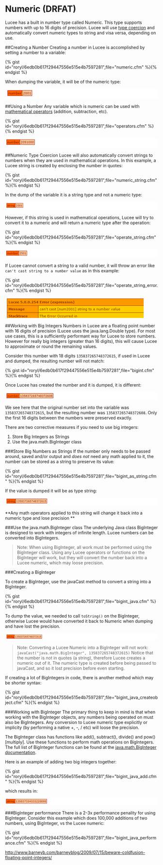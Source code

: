 # Numeric (DRFAT)
Lucee has a built in number type called Numeric. This type supports numbers with up to 16 digits of precision. Lucee will use [type coercion](https://rorylaitila.gitbooks.io/lucee/content/types.html#type-coercion) and automatically convert numeric types to string and visa versa, depending on use.  

##Creating a Number
Creating a number in Lucee is accomplished by setting a number to a variable:

{% gist id="roryl/6edb0b617f29447556e515e4b7597281",file="numeric.cfm" %}{% endgist %}

When dumping the variable, it will be of the numeric type:

![](numeric_dump.png)

##Using a Number
Any variable which is numeric can be used with [mathematical operators](https://gist.github.com/roryl/6edb0b617f29447556e515e4b7597281) (addition, subtraction, etc). 

{% gist id="roryl/6edb0b617f29447556e515e4b7597281",file="operators.cfm" %}{% endgist %}

![](operators_dump.cfm.png)

##Numeric Type Coercion
Lucee will also automatically convert strings to numbers when they are used in mathematical operations. In this example, a Lucee string is created by enclosing the number in quotes:

{% gist id="roryl/6edb0b617f29447556e515e4b7597281",file="numeric_string.cfm" %}{% endgist %}

In the dump of the variable it is a string type and not a numeric type:

![](numeric_string.png)

However, if this string is used in mathematical operations, Lucee will try to convert it to a numeric and will return a numeric type after the operation:

{% gist id="roryl/6edb0b617f29447556e515e4b7597281",file="operate_string.cfm" %}{% endgist %}

![](operate_string.png)

If Lucee cannot convert a string to a valid number, it will throw an error like `can't cast string to a number value` as in this example:

{% gist id="roryl/6edb0b617f29447556e515e4b7597281",file="operate_string_error.cfm" %}{% endgist %}

![](operate_string_error.png)

##Working with Big Integers
Numbers in Lucee are a floating point number with 16 digits of precision (Lucee uses the java.lang.Double type). For most use cases, this is a sufficiently performant way for Lucee to store numbers. However for really big integers (greater than 16 digits), this will cause Lucee to approximate or round the remaining values. 

Consider this number with 18 digits `135837265748372615`, if used in Lucee and dumped, the resulting number will not match:

{% gist id="roryl/6edb0b617f29447556e515e4b7597281",file="bigint.cfm" %}{% endgist %}

Once Lucee has created the number and it is dumped, it is different:

![](bigint_dump.png)

We see here that the original number set into the variable was `135837265748372615`, but the resulting number was `135837265748372608`. Only the first 16 digits between the numbers were preserved exactly.

There are two corrective measures if you need to use big integers:

1. Store Big Integers as Strings
2. Use the java.math.BigInteger class

###Store Big Numbers as Strings
If the number only needs to be passed around, saved and/or output and *does not* need any math applied to it, the number can be stored as a string to preserve its value:

{% gist id="roryl/6edb0b617f29447556e515e4b7597281",file="bigint_as_string.cfm" %}{% endgist %}

If the value is dumped it will be as type string:

![](bigint_as_string_dump.png)

**Any math operators applied to this string will change it back into a numeric type and lose precision **

###Use the java.math.BigInteger class
The underlying Java class BigInteger is designed to work with integers of infinite length. Lucee numbers can be converted into BigIntegers.

>Note: When using BigInteger, all work must be performed using the BigInteger class. Using any Lucee operators or functions on the BigInteger will work, but they will convert the number back into a Lucee numeric, which may loose precision.

###Creating a BigInteger

To create a BigInteger, use the javaCast method to convert a string into a BigInteger.

{% gist id="roryl/6edb0b617f29447556e515e4b7597281",file="bigint_java.cfm" %}{% endgist %}

To dump the value, we needed to call `toString()` on the BigInteger, otherwise Lucee would have converted it back to Numeric when dumping and have lost the precision.

![](bigint_java_dump.png)

> Note: Converting a Lucee Numeric into a BigInteger will not work:  `javaCast("java.math.BigInteger", 135837265748372615)` Notice that the number is not in quotes (a string), therefore Lucee creates a numeric out of it. The numeric type is created before being passed to javaCast, and so it lost precision before even starting.

If creating a lot of BigIntegers in code, there is another method which may be shorter syntax: 

{% gist id="roryl/6edb0b617f29447556e515e4b7597281",file="bigint_java_createobject.cfm" %}{% endgist %}

###Working with BigInteger
The primary thing to keep in mind is that when working with the BigInteger objects, any numbers being operated on must also be BigIntegers. Any conversion to Lucee numeric type explicitly or implicity (by performing a native +, -, / etc) will loose the precision.

The BigInteger class has functions like add(), subtract(), divide() and pow() [multiply]. Use these functions to perform math operations on BigIntegers. The full list of BigInteger functions can be found at the [java.math.BigInteger documentation](https://docs.oracle.com/javase/7/docs/api/java/math/BigInteger.html).

Here is an example of adding two big integers together:

{% gist id="roryl/6edb0b617f29447556e515e4b7597281",file="bigint_java_add.cfm" %}{% endgist %}

which results in:

![](big_integer_add.png)

###BigInteger performance
There is a 2-3x performance penality for using BigInteger. Consider this example which does 100,000 additions of two numbers, using BigInteger, vs the Lucee numeric:

{% gist id="roryl/6edb0b617f29447556e515e4b7597281",file="bigint_java_performance.cfm" %}{% endgist %}

http://www.barneyb.com/barneyblog/2009/07/15/beware-coldfusion-floating-point-integers/